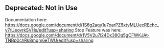 ## Deprecated: Not in Use

Documentation here: https://docs.google.com/document/d/1S6g2aqy1u7xarPZ6xtvMLUecREchc_v7rUeovrkSVHs/edit?usp=sharing
Stop Feature was here:
https://docs.google.com/document/d/1V5V2u7l24Dx38Oq5gCFWKJAt-TNBp0chRk8mgm6eTWU/edit?usp=sharing
